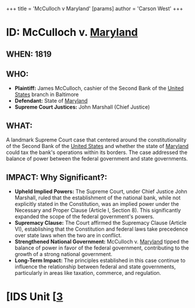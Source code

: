 +++
 title = 'McCulloch v Maryland'
[params]
	author = 'Carson West'
+++
# ID: McCulloch v. [Maryland](./../maryland/) 

## WHEN: 1819

## WHO: 
* **Plaintiff:** James McCulloch, cashier of the Second Bank of the [United States](./../united-states/) branch in Baltimore
* **Defendant:** State of [Maryland](./../maryland/) 
* **Supreme Court Justices:**  John Marshall (Chief Justice)

## WHAT: 
A landmark Supreme Court case that centered around the constitutionality of the Second Bank of the [United States](./../united-states/) and whether the state of [Maryland](./../maryland/) could tax the bank's operations within its borders. The case addressed the balance of power between the federal government and state governments. 

## IMPACT: Why Significant?: 

* **Upheld Implied Powers:** The Supreme Court, under Chief Justice John Marshall, ruled that the establishment of the national bank, while not explicitly stated in the Constitution, was an implied power under the Necessary and Proper Clause (Article I, Section 8). This significantly expanded the scope of the federal government's powers.
* **Supremacy Clause:** The Court affirmed the Supremacy Clause (Article VI), establishing that the Constitution and federal laws take precedence over state laws when the two are in conflict. 
* **Strengthened National Government:**  McCulloch v. [Maryland](./../maryland/) tipped the balance of power in favor of the federal government, contributing to the growth of a strong national government. 
* **Long-Term Impact:**  The principles established in this case continue to influence the relationship between federal and state governments, particularly in areas like taxation, commerce, and regulation. 

# [IDS Unit [[3](./../ids-unit-[[3/)